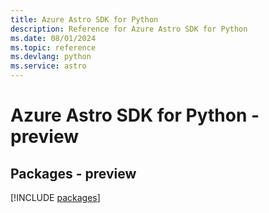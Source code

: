 ```yaml
---
title: Azure Astro SDK for Python
description: Reference for Azure Astro SDK for Python
ms.date: 08/01/2024
ms.topic: reference
ms.devlang: python
ms.service: astro
---
```

# Azure Astro SDK for Python - preview
## Packages - preview
[!INCLUDE [packages](astro-index.md)]